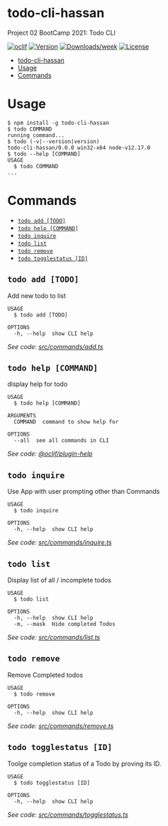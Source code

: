 # todo-cli-hassan

Project 02 BootCamp 2021: Todo CLI

[![oclif](https://img.shields.io/badge/cli-oclif-brightgreen.svg)](https://oclif.io)
[![Version](https://img.shields.io/npm/v/todo-cli-hassan.svg)](https://npmjs.org/package/todo-cli-hassan)
[![Downloads/week](https://img.shields.io/npm/dw/todo-cli-hassan.svg)](https://npmjs.org/package/todo-cli-hassan)
[![License](https://img.shields.io/npm/l/todo-cli-hassan.svg)](https://github.com/hassan-ak/todo-cli/blob/master/package.json)

<!-- toc -->
* [todo-cli-hassan](#todo-cli-hassan)
* [Usage](#usage)
* [Commands](#commands)
<!-- tocstop -->

# Usage

<!-- usage -->
```sh-session
$ npm install -g todo-cli-hassan
$ todo COMMAND
running command...
$ todo (-v|--version|version)
todo-cli-hassan/0.0.0 win32-x64 node-v12.17.0
$ todo --help [COMMAND]
USAGE
  $ todo COMMAND
...
```
<!-- usagestop -->

# Commands

<!-- commands -->
* [`todo add [TODO]`](#todo-add-todo)
* [`todo help [COMMAND]`](#todo-help-command)
* [`todo inquire`](#todo-inquire)
* [`todo list`](#todo-list)
* [`todo remove`](#todo-remove)
* [`todo togglestatus [ID]`](#todo-togglestatus-id)

## `todo add [TODO]`

Add new todo to list

```
USAGE
  $ todo add [TODO]

OPTIONS
  -h, --help  show CLI help
```

_See code: [src/commands/add.ts](https://github.com/hassan-ak/todo-cli/blob/v0.0.0/src/commands/add.ts)_

## `todo help [COMMAND]`

display help for todo

```
USAGE
  $ todo help [COMMAND]

ARGUMENTS
  COMMAND  command to show help for

OPTIONS
  --all  see all commands in CLI
```

_See code: [@oclif/plugin-help](https://github.com/oclif/plugin-help/blob/v3.2.2/src/commands/help.ts)_

## `todo inquire`

Use App with user prompting other than Commands

```
USAGE
  $ todo inquire

OPTIONS
  -h, --help  show CLI help
```

_See code: [src/commands/inquire.ts](https://github.com/hassan-ak/todo-cli/blob/v0.0.0/src/commands/inquire.ts)_

## `todo list`

Display list of all / incomplete todos

```
USAGE
  $ todo list

OPTIONS
  -h, --help  show CLI help
  -m, --mask  Hide completed Todos
```

_See code: [src/commands/list.ts](https://github.com/hassan-ak/todo-cli/blob/v0.0.0/src/commands/list.ts)_

## `todo remove`

Remove Completed todos

```
USAGE
  $ todo remove

OPTIONS
  -h, --help  show CLI help
```

_See code: [src/commands/remove.ts](https://github.com/hassan-ak/todo-cli/blob/v0.0.0/src/commands/remove.ts)_

## `todo togglestatus [ID]`

Toolge completion status of a Todo by proving its ID.

```
USAGE
  $ todo togglestatus [ID]

OPTIONS
  -h, --help  show CLI help
```

_See code: [src/commands/togglestatus.ts](https://github.com/hassan-ak/todo-cli/blob/v0.0.0/src/commands/togglestatus.ts)_
<!-- commandsstop -->
